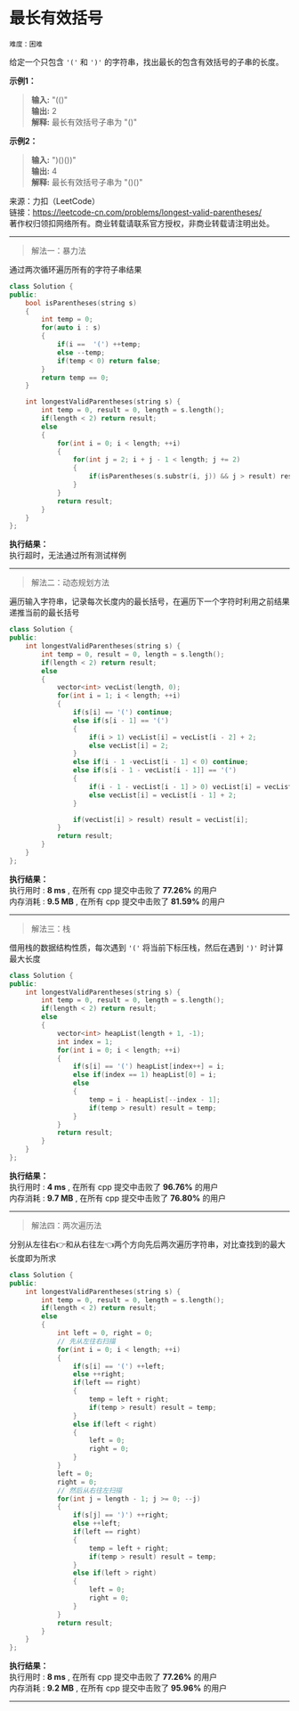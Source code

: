 # 最长有效括号 #  
`难度：困难` 
 
给定一个只包含 `'('` 和 `')'` 的字符串，找出最长的包含有效括号的子串的长度。

**示例1：**  
>**输入:** "(()"  
>**输出:** 2  
>**解释:** 最长有效括号子串为 "()"  

**示例2：**  
>**输入:** ")()())"  
>**输出:** 4  
>**解释:** 最长有效括号子串为 "()()"  

来源：力扣（LeetCode）  
链接：https://leetcode-cn.com/problems/longest-valid-parentheses/  
著作权归领扣网络所有。商业转载请联系官方授权，非商业转载请注明出处。  

---  
>解法一：暴力法  

通过两次循环遍历所有的字符子串结果  
```C++
class Solution {
public:
    bool isParentheses(string s)
    {
        int temp = 0;
        for(auto i : s)
        {
            if(i ==  '(') ++temp;
            else --temp;
            if(temp < 0) return false;
        }
        return temp == 0;
    }

    int longestValidParentheses(string s) {
        int temp = 0, result = 0, length = s.length();
        if(length < 2) return result;
        else
        {
            for(int i = 0; i < length; ++i)
            {
                for(int j = 2; i + j - 1 < length; j += 2)
                {
                    if(isParentheses(s.substr(i, j)) && j > result) result = j;
                }
            }
            return result;
        }
    }
};
```  

**执行结果：**  
执行超时，无法通过所有测试样例  

---  
>解法二：动态规划方法  

遍历输入字符串，记录每次长度内的最长括号，在遍历下一个字符时利用之前结果递推当前的最长括号
```C++
class Solution {
public:
    int longestValidParentheses(string s) {
        int temp = 0, result = 0, length = s.length();
        if(length < 2) return result;
        else
        {
            vector<int> vecList(length, 0);
            for(int i = 1; i < length; ++i)
            {
                if(s[i] == '(') continue;
                else if(s[i - 1] == '(')
                {
                    if(i > 1) vecList[i] = vecList[i - 2] + 2;
                    else vecList[i] = 2;
                }
                else if(i - 1 -vecList[i - 1] < 0) continue;
                else if(s[i - 1 - vecList[i - 1]] == '(')
                {
                    if(i - 1 - vecList[i - 1] > 0) vecList[i] = vecList[i - 2 - vecList[i - 1]] + vecList[i - 1] + 2;
                    else vecList[i] = vecList[i - 1] + 2;
                }

                if(vecList[i] > result) result = vecList[i];
            }
            return result;
        }
    }
};
```  

**执行结果：**  
执行用时 : **8 ms** , 在所有 cpp 提交中击败了 **77.26%** 的用户  
内存消耗 : **9.5 MB** , 在所有 cpp 提交中击败了 **81.59%** 的用户  

---  
>解法三：栈  

借用栈的数据结构性质，每次遇到 `'('` 将当前下标压栈，然后在遇到 `')'` 时计算最大长度  
```C++
class Solution {
public:
    int longestValidParentheses(string s) {
        int temp = 0, result = 0, length = s.length();
        if(length < 2) return result;
        else
        {
            vector<int> heapList(length + 1, -1);
            int index = 1;
            for(int i = 0; i < length; ++i)
            {
                if(s[i] == '(') heapList[index++] = i;
                else if(index == 1) heapList[0] = i;
                else
                {
                    temp = i - heapList[--index - 1];
                    if(temp > result) result = temp;
                }
            }
            return result;
        }
    }
};
```  

**执行结果：**  
执行用时 : **4 ms** , 在所有 cpp 提交中击败了 **96.76%** 的用户  
内存消耗 : **9.7 MB** , 在所有 cpp 提交中击败了 **76.80%** 的用户  

---  
>解法四：两次遍历法  

分别从左往右👉和从右往左👈两个方向先后两次遍历字符串，对比查找到的最大长度即为所求  
```C++
class Solution {
public:
    int longestValidParentheses(string s) {
        int temp = 0, result = 0, length = s.length();
        if(length < 2) return result;
        else
        {
            int left = 0, right = 0;
            // 先从左往右扫描
            for(int i = 0; i < length; ++i)
            {
                if(s[i] == '(') ++left;
                else ++right;
                if(left == right)
                {
                    temp = left + right;
                    if(temp > result) result = temp;
                }
                else if(left < right)
                {
                    left = 0;
                    right = 0;
                }
            }
            left = 0;
            right = 0;
            // 然后从右往左扫描
            for(int j = length - 1; j >= 0; --j)
            {
                if(s[j] == ')') ++right;
                else ++left;
                if(left == right)
                {
                    temp = left + right;
                    if(temp > result) result = temp;
                }
                else if(left > right)
                {
                    left = 0;
                    right = 0;
                }
            }
            return result;
        }
    }
};
```  

**执行结果：**  
执行用时 : **8 ms** , 在所有 cpp 提交中击败了 **77.26%** 的用户  
内存消耗 : **9.2 MB** , 在所有 cpp 提交中击败了 **95.96%** 的用户  

---  